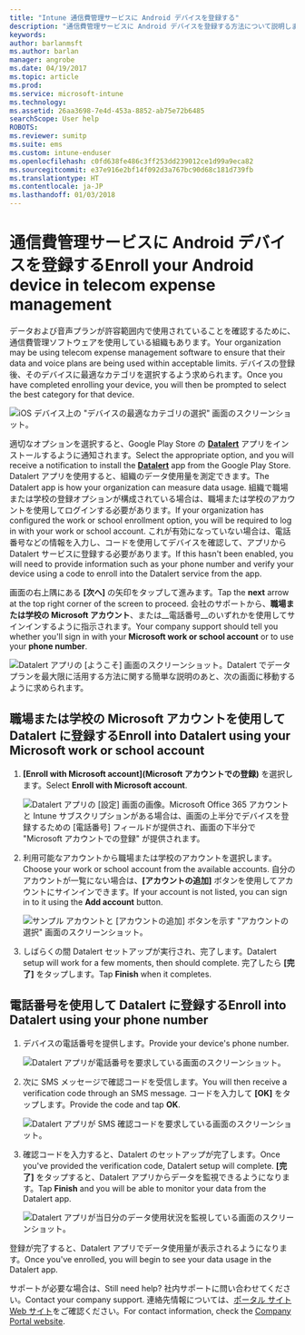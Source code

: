 ```yaml
---
title: "Intune 通信費管理サービスに Android デバイスを登録する"
description: "通信費管理サービスに Android デバイスを登録する方法について説明します。"
keywords: 
author: barlanmsft
ms.author: barlan
manager: angrobe
ms.date: 04/19/2017
ms.topic: article
ms.prod: 
ms.service: microsoft-intune
ms.technology: 
ms.assetid: 26aa3698-7e4d-453a-8852-ab75e72b6485
searchScope: User help
ROBOTS: 
ms.reviewer: sumitp
ms.suite: ems
ms.custom: intune-enduser
ms.openlocfilehash: c0fd638fe486c3ff253dd239012ce1d99a9eca82
ms.sourcegitcommit: e37e916e2bf14f092d3a767bc90d68c181d739fb
ms.translationtype: HT
ms.contentlocale: ja-JP
ms.lasthandoff: 01/03/2018
---
```

# <a name="enroll-your-android-device-in-telecom-expense-management"></a><span data-ttu-id="d5f62-103">通信費管理サービスに Android デバイスを登録する</span><span class="sxs-lookup"><span data-stu-id="d5f62-103">Enroll your Android device in telecom expense management</span></span>

<span data-ttu-id="d5f62-104">データおよび音声プランが許容範囲内で使用されていることを確認するために、通信費管理ソフトウェアを使用している組織もあります。</span><span class="sxs-lookup"><span data-stu-id="d5f62-104">Your organization may be using telecom expense management software to ensure that their data and voice plans are being used within acceptable limits.</span></span> <span data-ttu-id="d5f62-105">デバイスの登録後、そのデバイスに最適なカテゴリを選択するよう求められます。</span><span class="sxs-lookup"><span data-stu-id="d5f62-105">Once you have completed enrolling your device, you will then be prompted to select the best category for that device.</span></span>

![iOS デバイス上の "デバイスの最適なカテゴリの選択" 画面のスクリーンショット。](./media/and-enroll-11-tem-select-best-category.png)

<span data-ttu-id="d5f62-108">適切なオプションを選択すると、Google Play Store の [__Datalert__](https://play.google.com/store/apps/details?id=fr.memobox.databox) アプリをインストールするように通知されます。</span><span class="sxs-lookup"><span data-stu-id="d5f62-108">Select the appropriate option, and you will receive a notification to install the [__Datalert__](https://play.google.com/store/apps/details?id=fr.memobox.databox) app from the Google Play Store.</span></span> <span data-ttu-id="d5f62-109">Datalert アプリを使用すると、組織のデータ使用量を測定できます。</span><span class="sxs-lookup"><span data-stu-id="d5f62-109">The Datalert app is how your organization can measure data usage.</span></span> <span data-ttu-id="d5f62-110">組織で職場または学校の登録オプションが構成されている場合は、職場または学校のアカウントを使用してログインする必要があります。</span><span class="sxs-lookup"><span data-stu-id="d5f62-110">If your organization has configured the work or school enrollment option, you will be required to log in with your work or school account.</span></span> <span data-ttu-id="d5f62-111">これが有効になっていない場合は、電話番号などの情報を入力し、コードを使用してデバイスを確認して、アプリから Datalert サービスに登録する必要があります。</span><span class="sxs-lookup"><span data-stu-id="d5f62-111">If this hasn't been enabled, you will need to provide information such as your phone number and verify your device using a code to enroll into the Datalert service from the app.</span></span>

<span data-ttu-id="d5f62-112">画面の右上隅にある __[次へ]__ の矢印をタップして進みます。</span><span class="sxs-lookup"><span data-stu-id="d5f62-112">Tap the __next__ arrow at the top right corner of the screen to proceed.</span></span> <span data-ttu-id="d5f62-113">会社のサポートから、__職場または学校の Microsoft アカウント__、または__電話番号__のいずれかを使用してサインインするように指示されます。</span><span class="sxs-lookup"><span data-stu-id="d5f62-113">Your company support should tell you whether you'll sign in with your __Microsoft work or school account__ or to use your __phone number__.</span></span>

  ![Datalert アプリの [ようこそ] 画面のスクリーンショット。Datalert でデータ プランを最大限に活用する方法に関する簡単な説明のあと、次の画面に移動するように求められます。](./media/and-enroll-12-tem-datalert-setup.png)

## <a name="enroll-into-datalert-using-your-microsoft-work-or-school-account"></a><span data-ttu-id="d5f62-115">職場または学校の Microsoft アカウントを使用して Datalert に登録する</span><span class="sxs-lookup"><span data-stu-id="d5f62-115">Enroll into Datalert using your Microsoft work or school account</span></span>

1. <span data-ttu-id="d5f62-116">__[Enroll with Microsoft account]\(Microsoft アカウントでの登録)__ を選択します。</span><span class="sxs-lookup"><span data-stu-id="d5f62-116">Select __Enroll with Microsoft account__.</span></span>

   ![Datalert アプリの [設定] 画面の画像。Microsoft Office 365 アカウントと Intune サブスクリプションがある場合は、画面の上半分でデバイスを登録するための [電話番号] フィールドが提供され、画面の下半分で "Microsoft アカウントでの登録" が提供されます。](./media/and-enroll-12a-tem-datalert-enroll-msft-account.png)

2. <span data-ttu-id="d5f62-118">利用可能なアカウントから職場または学校のアカウントを選択します。</span><span class="sxs-lookup"><span data-stu-id="d5f62-118">Choose your work or school account from the available accounts.</span></span> <span data-ttu-id="d5f62-119">自分のアカウントが一覧にない場合は、**[アカウントの追加]** ボタンを使用してアカウントにサインインできます。</span><span class="sxs-lookup"><span data-stu-id="d5f62-119">If your account is not listed, you can sign in to it using the **Add account** button.</span></span>

   ![サンプル アカウントと [アカウントの追加] ボタンを示す "アカウントの選択" 画面のスクリーンショット。](./media/and-enroll-12b-tem-datalert-enroll-select-msft-account.png)

3. <span data-ttu-id="d5f62-121">しばらくの間 Datalert セットアップが実行され、完了します。</span><span class="sxs-lookup"><span data-stu-id="d5f62-121">Datalert setup will work for a few moments, then should complete.</span></span> <span data-ttu-id="d5f62-122">完了したら __[完了]__ をタップします。</span><span class="sxs-lookup"><span data-stu-id="d5f62-122">Tap __Finish__ when it completes.</span></span>

## <a name="enroll-into-datalert-using-your-phone-number"></a><span data-ttu-id="d5f62-123">電話番号を使用して Datalert に登録する</span><span class="sxs-lookup"><span data-stu-id="d5f62-123">Enroll into Datalert using your phone number</span></span>

1. <span data-ttu-id="d5f62-124">デバイスの電話番号を提供します。</span><span class="sxs-lookup"><span data-stu-id="d5f62-124">Provide your device's phone number.</span></span>

   ![Datalert アプリが電話番号を要求している画面のスクリーンショット。](./media/and-enroll-13-tem-datalert-phone-number.png)

2. <span data-ttu-id="d5f62-126">次に SMS メッセージで確認コードを受信します。</span><span class="sxs-lookup"><span data-stu-id="d5f62-126">You will then receive a verification code through an SMS message.</span></span> <span data-ttu-id="d5f62-127">コードを入力して __[OK]__ をタップします。</span><span class="sxs-lookup"><span data-stu-id="d5f62-127">Provide the code and tap __OK__.</span></span>

   ![Datalert アプリが SMS 確認コードを要求している画面のスクリーンショット。](./media/and-enroll-14-tem-datalert-sms.png)

3. <span data-ttu-id="d5f62-129">確認コードを入力すると、Datalert のセットアップが完了します。</span><span class="sxs-lookup"><span data-stu-id="d5f62-129">Once you've provided the verification code, Datalert setup will complete.</span></span> <span data-ttu-id="d5f62-130">__[完了]__ をタップすると、Datalert アプリからデータを監視できるようになります。</span><span class="sxs-lookup"><span data-stu-id="d5f62-130">Tap __Finish__ and you will be able to monitor your data from the Datalert app.</span></span>

   ![Datalert アプリが当日分のデータ使用状況を監視している画面のスクリーンショット。](./media/and-enroll-15-tem-datalert-monitoring-active.png)

<span data-ttu-id="d5f62-132">登録が完了すると、Datalert アプリでデータ使用量が表示されるようになります。</span><span class="sxs-lookup"><span data-stu-id="d5f62-132">Once you've enrolled, you will begin to see your data usage in the Datalert app.</span></span>

<span data-ttu-id="d5f62-133">サポートが必要な場合は、</span><span class="sxs-lookup"><span data-stu-id="d5f62-133">Still need help?</span></span> <span data-ttu-id="d5f62-134">社内サポートに問い合わせてください。</span><span class="sxs-lookup"><span data-stu-id="d5f62-134">Contact your company support.</span></span> <span data-ttu-id="d5f62-135">連絡先情報については、[ポータル サイト Web サイト](https://portal.manage.microsoft.com#HelpDeskDialog)をご確認ください。</span><span class="sxs-lookup"><span data-stu-id="d5f62-135">For contact information, check the [Company Portal website](https://portal.manage.microsoft.com#HelpDeskDialog).</span></span>
